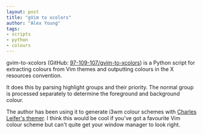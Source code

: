 ```yaml
---
layout: post
title: "gVim to xcolors"
author: "Alex Young"
tags: 
- scripts
- python
- colours
---
```


gvim-to-xcolors (GitHub: [97-109-107/gvim-to-xcolors](https://github.com/97-109-107/gvim-to-xcolors)) is a Python script for extracting colours from Vim themes and outputting colours in the X resources convention.

It does this by parsing highlight groups and their priority.  The normal group is processed separately to determine the foreground and background colour.

The author has been using it to generate i3wm colour schemes with [Charles Leifer's themer](http://charlesleifer.com/blog/using-python-to-generate-awesome-linux-desktop-themes/).  I think this would be cool if you've got a favourite Vim colour scheme but can't quite get your window manager to look right.
